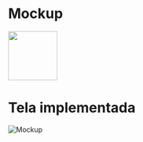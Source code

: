 # Mockup
<img width="100" src="https://user-images.githubusercontent.com/105791594/188038526-21bb839e-13bd-48d1-9d4f-1fcd5f0ab401.png"/>

 
# Tela implementada

![Mockup](https://user-images.githubusercontent.com/105791594/188038249-32cf3b45-3dfb-46e9-97be-6fb231808ecd.png)
